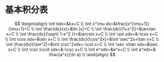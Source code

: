 # 基本积分表
$$
\begin{align}
\int kdx=&kx+C \\
\int x^\mu dx=&\frac{x^{\mu+1}}{\mu+1}+C \\
\int \frac{dx}{x}=&\ln |x|+C \\
\int \frac{dx}{1+x^2}=&\arctan x+C \\
\int \frac{dx}{\sqrt{ 1-x^2 }}=&\arcsin x+C \\
\int \sin xdx=&-\cos x+C \\
\int \cos xdx=&\sin x+C \\
\int \frac{dx}{\cos^2x}=&\int \sec^2x=\tan x+C \\
\int \frac{dx}{\sin^2}=&\int \csc^2xdx=-\cot x+C \\
\int \sec x\tan xdx=&\sec x+C \\
\int \csc x\cot xdx=&-\csc x+C \\
\int e^xdx=&e^x+C \\
\int a^xdx=& \frac{a^x}{\ln a} \\
\end{align}
$$

